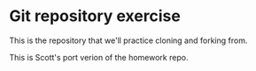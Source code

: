 # Git repository exercise

This is the repository that we'll practice cloning and forking from.

This is Scott's port verion of the homework repo.